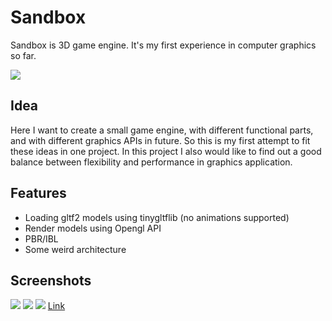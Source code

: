 # Sandbox

Sandbox is 3D game engine. It's my first experience in computer graphics so far.

![](https://i.ibb.co/VB1Kz9s/2.png)

## Idea
Here I want to create a small game engine, with different functional parts, and with different graphics APIs in future. So this is my first attempt to fit these ideas in one project.
In this project I also would like to find out a good balance between flexibility and performance in graphics application.

## Features
* Loading gltf2 models using tinygltflib (no animations supported)
* Render models using Opengl API
* PBR/IBL
* Some weird architecture

## Screenshots
![](https://i.ibb.co/7Q9NVQT/13-1.png)
![](https://i.ibb.co/b7Ys6Nx/10-3.png)
![](https://i.ibb.co/9VB84Z6/5.png)
[Link](https://sketchfab.com/3d-models/material-ball-in-3d-coat-a6bdf1d11d714e07b9dd99dda02de965)
